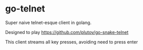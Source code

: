 go-telnet
==

Super naive telnet-esque client in golang.

Designed to play https://github.com/plutov/go-snake-telnet

This client streams all key presses, avoiding need to press enter
